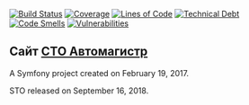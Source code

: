 [![Build Status](https://drone.automagistre.ru/api/badges/automagistre/automagistre/status.svg)](https://drone.automagistre.ru/automagistre/automagistre)
[![Coverage](https://sonarqube.automagistre.ru/api/project_badges/measure?project=automagistre%3Aautomagistre&metric=coverage)](https://sonarqube.automagistre.ru/dashboard?id=automagistre%3Aautomagistre)
[![Lines of Code](https://sonarqube.automagistre.ru/api/project_badges/measure?project=automagistre%3Aautomagistre&metric=ncloc)](https://sonarqube.automagistre.ru/dashboard?id=automagistre%3Aautomagistre)
[![Technical Debt](https://sonarqube.automagistre.ru/api/project_badges/measure?project=automagistre%3Aautomagistre&metric=sqale_index)](https://sonarqube.automagistre.ru/dashboard?id=automagistre%3Aautomagistre)
[![Code Smells](https://sonarqube.automagistre.ru/api/project_badges/measure?project=automagistre%3Aautomagistre&metric=code_smells)](https://sonarqube.automagistre.ru/dashboard?id=automagistre%3Aautomagistre)
[![Vulnerabilities](https://sonarqube.automagistre.ru/api/project_badges/measure?project=automagistre%3Aautomagistre&metric=vulnerabilities)](https://sonarqube.automagistre.ru/dashboard?id=automagistre%3Aautomagistre)

Сайт [СТО Автомагистр](https://www.automagistre.ru)
---

A Symfony project created on February 19, 2017.

STO released on September 16, 2018. 
